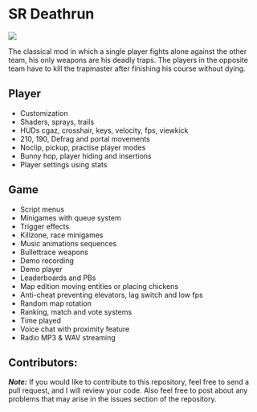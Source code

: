 # SR Deathrun

![](https://i.imgur.com/A861gUK.jpeg)

The classical mod in which a single player fights alone against the other team, his only weapons are his deadly traps. The players in the opposite team have to kill the trapmaster after finishing his course without dying.

## Player

* Customization
* Shaders, sprays, trails
* HUDs cgaz, crosshair, keys, velocity, fps, viewkick
* 210, 190, Defrag and portal movements
* Noclip, pickup, practise player modes
* Bunny hop, player hiding and insertions
* Player settings using stats

## Game

* Script menus
* Minigames with queue system
* Trigger effects
* Killzone, race minigames
* Music animations sequences
* Bullettrace weapons
* Demo recording
* Demo player
* Leaderboards and PBs
* Map edition moving entities or placing chickens
* Anti-cheat preventing elevators, lag switch and low fps
* Random map rotation
* Ranking, match and vote systems
* Time played
* Voice chat with proximity feature
* Radio MP3 & WAV streaming

## Contributors:
***Note:*** If you would like to contribute to this repository, feel free to send a pull request, and I will review your code. Also feel free to post about any problems that may arise in the issues section of the repository.
